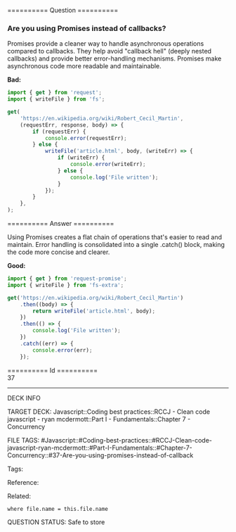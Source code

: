 ========== Question ==========  

### Are you using Promises instead of callbacks?

Promises provide a cleaner way to handle asynchronous operations compared to callbacks. They help avoid "callback hell" (deeply nested callbacks) and provide better error-handling mechanisms. Promises make asynchronous code more readable and maintainable.

**Bad:**

```javascript
import { get } from 'request';
import { writeFile } from 'fs';

get(
    'https://en.wikipedia.org/wiki/Robert_Cecil_Martin',
    (requestErr, response, body) => {
        if (requestErr) {
            console.error(requestErr);
        } else {
            writeFile('article.html', body, (writeErr) => {
                if (writeErr) {
                    console.error(writeErr);
                } else {
                    console.log('File written');
                }
            });
        }
    },
);
```  

========== Answer ==========  

Using Promises creates a flat chain of operations that's easier to read and maintain. Error handling is consolidated into a single .catch() block, making the code more concise and clearer.

**Good:**

```javascript
import { get } from 'request-promise';
import { writeFile } from 'fs-extra';

get('https://en.wikipedia.org/wiki/Robert_Cecil_Martin')
    .then((body) => {
        return writeFile('article.html', body);
    })
    .then(() => {
        console.log('File written');
    })
    .catch((err) => {
        console.error(err);
    });
```

========== Id ==========  
37

---

DECK INFO

TARGET DECK: Javascript::Coding best practices::RCCJ - Clean code javascript - ryan mcdermott::Part I - Fundamentals::Chapter 7 - Concurrency

FILE TAGS: #Javascript::#Coding-best-practices::#RCCJ-Clean-code-javascript-ryan-mcdermott::#Part-I-Fundamentals::#Chapter-7-Concurrency::#37-Are-you-using-promises-instead-of-callback

Tags:

Reference:

Related:

```dataview
where file.name = this.file.name
```

QUESTION STATUS: Safe to store
